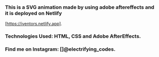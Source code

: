 ### This is a SVG animation made by using adobe aftereffects and it is deployed on Netlify
[https://iventors.netlify.app].

### Technologies Used: HTML, CSS and Adobe AfterEffects.

### Find me on Instagram: []@electrifying_codes.

[instagram]: https://www.instagram.com/electrifying_codes